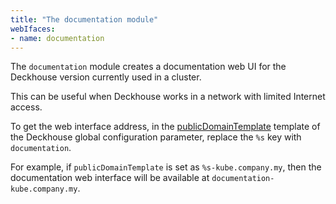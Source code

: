 ```yaml
---
title: "The documentation module"
webIfaces:
- name: documentation
---
```


The `documentation` module creates a documentation web UI for the Deckhouse version currently used in a cluster.

This can be useful when Deckhouse works in a network with limited Internet access.

To get the web interface address, in the [publicDomainTemplate](../../deckhouse-configure-global.html#parameters-modules-publicdomaintemplate) template of the Deckhouse global configuration parameter, replace the `%s` key with `documentation`.

For example, if `publicDomainTemplate` is set as `%s-kube.company.my`, then the documentation web interface will be available at `documentation-kube.company.my`.
